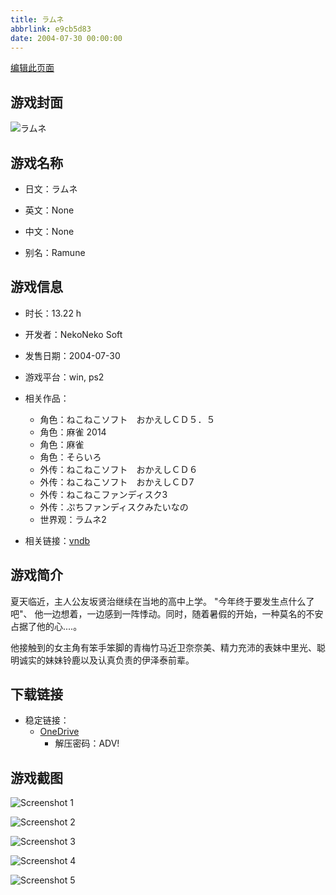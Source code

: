 ```yaml
---
title: ラムネ
abbrlink: e9cb5d83
date: 2004-07-30 00:00:00
---
```

[编辑此页面](https://github.com/ACG-3/ADV3-source/blob/main/source/_posts/games/%E3%83%A9%E3%83%A0%E3%83%8D.md)

## 游戏封面

![ラムネ](https://pan.timero.xyz/d/onedrive/img_lib_001/%E3%83%A9%E3%83%A0%E3%83%8D_cover.avif)


## 游戏名称

- 日文：ラムネ
- 英文：None
- 中文：None

- 别名：Ramune


## 游戏信息

- 时长：13.22 h
- 开发者：NekoNeko Soft
- 发售日期：2004-07-30
- 游戏平台：win, ps2
- 相关作品：
   - 角色：ねこねこソフト　おかえしＣＤ５．５
   - 角色：麻雀 2014
   - 角色：麻雀
   - 角色：そらいろ
   - 外传：ねこねこソフト　おかえしＣＤ６
   - 外传：ねこねこソフト　おかえしＣＤ7
   - 外传：ねこねこファンディスク3
   - 外传：ぷちファンディスクみたいなの
   - 世界观：ラムネ2

- 相关链接：[vndb](https://vndb.org/v1506)


## 游戏简介

夏天临近，主人公友坂贤治继续在当地的高中上学。
"今年终于要发生点什么了吧"、
他一边想着，一边感到一阵悸动。同时，随着暑假的开始，一种莫名的不安占据了他的心....。

他接触到的女主角有笨手笨脚的青梅竹马近卫奈奈美、精力充沛的表妹中里光、聪明诚实的妹妹铃鹿以及认真负责的伊泽泰前辈。




## 下载链接

- 稳定链接：
    - [OneDrive](https://pan.timero.xyz/onedrive/adv_lib_001/%E3%83%A9%E3%83%A0%E3%83%8D)
        - 解压密码：ADV!



## 游戏截图


![Screenshot 1](https://pan.timero.xyz/d/onedrive/img_lib_001/%E3%83%A9%E3%83%A0%E3%83%8D_Screenshot_1.avif)

![Screenshot 2](https://pan.timero.xyz/d/onedrive/img_lib_001/%E3%83%A9%E3%83%A0%E3%83%8D_Screenshot_2.avif)

![Screenshot 3](https://pan.timero.xyz/d/onedrive/img_lib_001/%E3%83%A9%E3%83%A0%E3%83%8D_Screenshot_3.avif)

![Screenshot 4](https://pan.timero.xyz/d/onedrive/img_lib_001/%E3%83%A9%E3%83%A0%E3%83%8D_Screenshot_4.avif)

![Screenshot 5](https://pan.timero.xyz/d/onedrive/img_lib_001/%E3%83%A9%E3%83%A0%E3%83%8D_Screenshot_5.avif)

